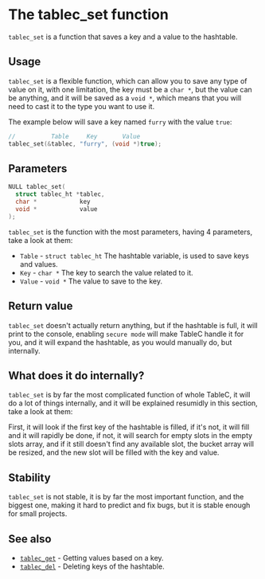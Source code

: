 # The tablec_set function

`tablec_set` is a function that saves a key and a value to the hashtable.

## Usage

`tablec_set` is a flexible function, which can allow you to save any type of value on it, with one limitation, the key must be a `char *`, but the value can be anything, and it will be saved as a `void *`, which means that you will need to cast it to the type you want to use it.

The example below will save a key named `furry` with the value `true`:

```c
//          Table     Key       Value
tablec_set(&tablec, "furry", (void *)true);
```

## Parameters

```c
NULL tablec_set(
  struct tablec_ht *tablec,
  char *            key
  void *            value
);
```

`tablec_set` is the function with the most parameters, having 4 parameters, take a look at them:

*  `Table`  - `struct tablec_ht` The hashtable variable, is used to save keys and values.
*  `Key`    - `char *`           The key to search the value related to it.
*  `Value`  - `void *`           The value to save to the key.

## Return value

`tablec_set` doesn't actually return anything, but if the hashtable is full, it will print to the console, enabling `secure mode` will make TableC handle it for you, and it will expand the hashtable, as you would manually do, but internally.

## What does it do internally?

`tablec_set` is by far the most complicated function of whole TableC, it will do a lot of things internally, and it will be explained resumidly in this section, take a look at them:

First, it will look if the first key of the hashtable is filled, if it's not, it will fill and it will rapidly be done, if not, it will search for empty slots in the empty slots array, and if it still doesn't find any available slot, the bucket array will be resized, and the new slot will be filled with the key and value.

## Stability

`tablec_set` is not stable, it is by far the most important function, and the biggest one, making it hard to predict and fix bugs, but it is stable enough for small projects.

## See also

*  [`tablec_get`](tablec_get.md) - Getting values based on a key.
*  [`tablec_del`](tablec_del.md) - Deleting keys of the hashtable.
